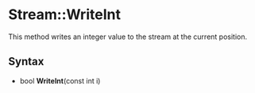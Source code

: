 # Stream::WriteInt #
This method writes an integer value to the stream at the current position.

## Syntax ##
- bool **WriteInt**(const int i)
